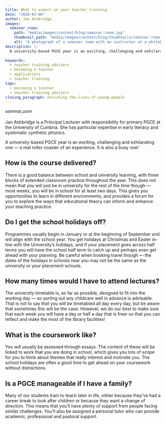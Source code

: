 ```yaml
---
title: What to expect on your teacher training
date: "2020-03-06"
author: Jan Ashbridge
images:
  seminar_room:
    path: "media/images/content/blog/seminar-room.jpg"
    thumbnail_path: "media/images/content/blog/thumbnails/seminar-room.jpg"
    alt: "A photograph of a seminar room with an instructor at a whiteboard and students sat around a table"
description: |-
  A university-based PGCE year is an exciting, challenging and exhilarating one — a real roller coaster of an experience. Find out more about what you can expect on your teacher training course.
    
keywords:
  - teacher training advisers
  - becoming a teacher
  - applications
  - teacher training
tags:
  - becoming a teacher
  - teacher training advisers
closing_paragraph: enriching-the-lives-of-young-people
---
```


$seminar_room$

Jan Ashbridge is a Principal Lecturer with responsibility for primary PGCE at the University of Cumbria. She has particular expertise in early literacy and systematic synthetic phonics.

A university-based PGCE year is an exciting, challenging and exhilarating one — a real roller coaster of an experience. It is also a busy one!

## How is the course delivered?

There is a good balance between school and university learning, with three blocks of extended classroom practice throughout the year. This does not mean that you will just be in university for the rest of the time though — most weeks, you will be in school for at least two days. This gives you opportunities to learn in different environments, and provides a forum for you to explore the ways that educational theory can inform and enhance your teaching practice.

## Do I get the school holidays off?

Programmes usually begin in January or at the beginning of September and will align with the school year. You get holidays at Christmas and Easter in-line with the University’s holidays, and if your placement goes across half terms you will have the school half term to catch up and perhaps even get ahead with your planning. Be careful when booking travel though — the dates of the holidays in schools near you may not be the same as the university or your placement schools.

## How many times would I have to attend lectures?

The university timetable is, as far as possible, designed to fit into the working day — so sorting out any childcare well in advance is advisable. That is not to say that you will be timetabled all day every day, but be aware that sometimes this will be the case. However, we do our best to make sure that each week you will have a day or half a day that is freer so that you can reflect and make the most of the library facilities!

## What is the coursework like?

You will usually be assessed through essays. The content of these will be linked to work that you are doing in school, which gives you lots of scope for you to think about themes that really interest and motivate you. The school holidays are often a good time to get ahead on your coursework without distractions.

## Is a PGCE manageable if I have a family?

Many of our students train to teach later in life, either because they’ve had a career break to look after children or because they want a change of direction. This means that you’ll have plenty of support from people facing similar challenges. You’ll also be assigned a personal tutor who can provide academic, professional and pastoral support.
